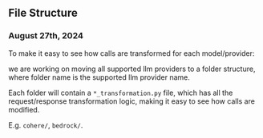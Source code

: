 ## File Structure 

### August 27th, 2024 

To make it easy to see how calls are transformed for each model/provider:

we are working on moving all supported llm providers to a folder structure, where folder name is the supported llm provider name. 

Each folder will contain a `*_transformation.py` file, which has all the request/response transformation logic, making it easy to see how calls are modified. 

E.g. `cohere/`, `bedrock/`. 
     